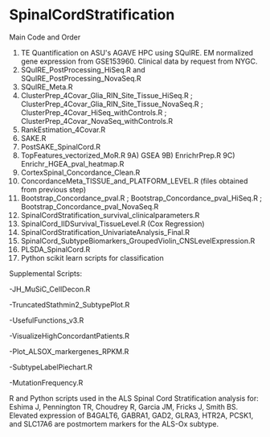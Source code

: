 # SpinalCordStratification

Main Code and Order

1) TE Quantification on ASU's AGAVE HPC using SQuIRE. EM normalized gene expression from GSE153960. Clinical data by request from NYGC. 
2) SQuIRE_PostProcessing_HiSeq.R and SQuIRE_PostProcessing_NovaSeq.R
3) SQuIRE_Meta.R
4) ClusterPrep_4Covar_Glia_RIN_Site_Tissue_HiSeq.R ; ClusterPrep_4Covar_Glia_RIN_Site_Tissue_NovaSeq.R ; ClusterPrep_4Covar_HiSeq_withControls.R ; ClusterPrep_4Covar_NovaSeq_withControls.R
5) RankEstimation_4Covar.R
6) SAKE.R
7) PostSAKE_SpinalCord.R
8) TopFeatures_vectorized_MoR.R
9A) GSEA 
9B) EnrichrPrep.R
9C) Enrichr_HGEA_pval_heatmap.R
10) CortexSpinal_Concordance_Clean.R
11) ConcordanceMeta_TISSUE_and_PLATFORM_LEVEL.R (files obtained from previous step)
12) Bootstrap_Concordance_pval.R ; Bootstrap_Concordance_pval_HiSeq.R ; Bootstrap_Concordance_pval_NovaSeq.R
13) SpinalCordStratification_survival_clinicalparameters.R
14) SpinalCord_IIDSurvival_TissueLevel.R (Cox Regression)
15) SpinalCordStratification_UnivariateAnalysis_Final.R
16) SpinalCord_SubtypeBiomarkers_GroupedViolin_CNSLevelExpression.R
17) PLSDA_SpinalCord.R
18) Python scikit learn scripts for classification

Supplemental Scripts:

-JH_MuSiC_CellDecon.R

-TruncatedStathmin2_SubtypePlot.R

-UsefulFunctions_v3.R

-VisualizeHighConcordantPatients.R

-Plot_ALSOX_markergenes_RPKM.R

-SubtypeLabelPiechart.R

-MutationFrequency.R

R and Python scripts used in the ALS Spinal Cord Stratification analysis for: Eshima J, Pennington TR, Choudrey R, Garcia JM, Fricks J, Smith BS. Elevated expression of B4GALT6, GABRA1, GAD2, GLRA3, HTR2A, PCSK1, and SLC17A6 are postmortem markers for the ALS-Ox subtype.
